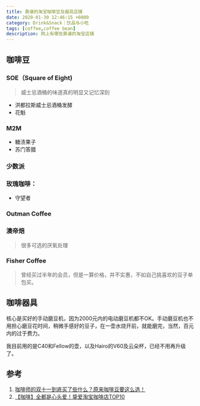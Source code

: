 ```yaml
---
title: 靠谱的淘宝咖啡豆及器具店铺
date: 2020-01-30 12:46:15 +0800
category: Drink&Snack｜饮品与小吃
tags: [coffee,coffee bean]
description: 网上有哪些靠谱的淘宝店铺
---
```


## 咖啡豆

### SOE（Square of Eight)

> 威士忌酒桶的味道真的明显又记忆深刻

* 洪都拉斯威士忌酒桶发酵
* 花魁

### M2M

* 糖渍果子
* 苏门答腊

### 少数派

### 玫瑰咖啡：

*  守望者

### Outman Coffee

### 澳帝焙

> 很多可选的厌氧处理

### Fisher Coffee

> 曾经买过半年的会员，但是一算价格，并不实惠，不如自己挑喜欢的豆子单包买。

## 咖啡器具

核心是买好的手动磨豆机，因为2000元内的电动磨豆机都不OK。手动磨豆机也不用担心磨豆花时间，稍微手感好的豆子，在一壶水烧开前，就能磨完，当然，百元内的过于费力。

我目前用的是C40和Fellow的壶，以及Hairo的V60及云朵杯，已经不用再升级了。

## 参考
1. [咖啡师的双十一到底买了些什么？原来咖啡豆要这么选！](https://www.bilibili.com/video/av76933532)
2. [【咖啡】全都是心头爱！挚爱淘宝咖啡店TOP10](https://www.bilibili.com/video/av84172174)
